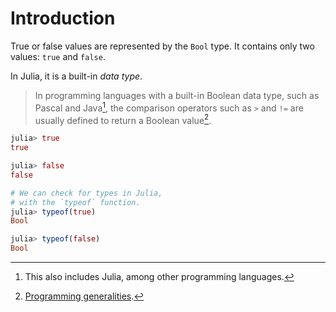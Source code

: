 # Introduction

True or false values are represented by the `Bool` type.
It contains only two values: `true` and `false`.

In Julia, it is a built-in _data_ _type_.

> In programming languages with a built-in Boolean data type, such as Pascal and Java[^1], the comparison operators such as `>` and `!=` are usually defined to return a Boolean value[^2].

[^1]: This also includes Julia, among other programming languages.
[^2]: [Programming generalities](https://en.wikipedia.org/wiki/Boolean_data_type#Generalities).

```julia
julia> true
true

julia> false
false

# We can check for types in Julia,
# with the `typeof` function.
julia> typeof(true)
Bool

julia> typeof(false)
Bool
```

